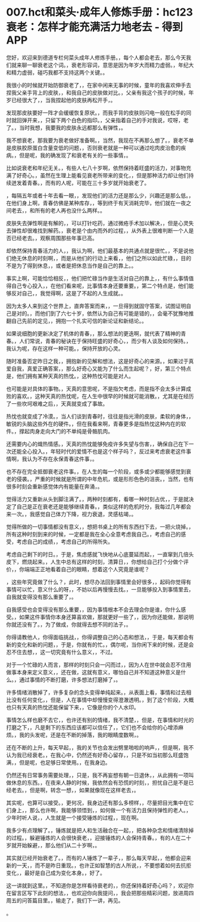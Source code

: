 # 007.hct和菜头·成年人修炼手册：hc123 衰老：怎样才能充满活力地老去 - 得到APP

您好，欢迎来到德道专栏何菜头成年人修炼手册。，每个人都会老去，那么今天我们就来聊一聊衰老这个词。，衰老形容词，意思是因为年岁大而精力虚弱。，年纪大和精力虚弱，碰巧我都不支持这两个关键。。

我很小的时候就开始防御衰老了，，在家中闲来无事的时候，童年的我喜欢伸手去捏我父亲手背上的皮肤，，和我自己的皮肤做对比。，父亲有我这个孩子的时候，年岁已经很大了，，当我捏起他的皮肤再松开手，。

发现那皮肤要好一阵才会缓缓恢复原状。，而我手背的皮肤则闪电一般在松手的同时就回弹开来，，只留下两个白色的指印。，父亲指着自己的手对我说，哎呀，老了。，当时我想，我要我的皮肤永远都那么有弹性，。

我不想衰老，那我要为衰老做好准备啊。，当然，我现在不再那么想了。，衰老不单是皮肤胶原蛋白含量变低的问题，，否则衰老就是一种可以通过吃肉皮治愈的疾病。，但是呢，我的确发现了和衰老有关的一些事情，。

比如说衰老和年纪无关。，有些人七八十岁啊，依然保持着旺盛的活力，对事物充满了好奇心。，虽然在生理上能看见衰老所带来的变化，，但是那种活力却让他们持续迸发着青春。，而有的人呢，可能在三十多岁就开始衰老了。

，每隔五年或者十年去看一眼，，发现他们的活力还是那么少，兴趣还是那么低。，在他们身上啊，青春仿佛是某种库存，，等到终于有天消耗完毕，他们就在一夜之间老去，，和所有的老人再也没什么两样。。

皮肤失去弹性啊是有解的，，可以打针吃药，通过微疮手术加以解决，，但是心灵失去弹性却很难找到解药。，衰老是个由内而外的过程，，从外表上很难判断一个人是否已经老去。，观察周围那些年事已高。

却依然保持青春活力的人，，我认为啊，他们最基本的共通点就是很忙。，不是说他们绝无休息的时刻啊，，而是从他们的行动上来看，，他们之所以如此忙碌，，目的不是为了得到休息，，或者是把休息当作是自己的靠上。。

事实上啊，可能恰恰相反，，他们把忙碌当作是生活对自己的靠上，，有什么事情值得自己专心投入，，在他们看来呢，比事情本身还要重要。，第二个特点是，他们能够反对自己，，我觉得啊，这是了不起的人生成就。。

因为太多人来到这个世界上，直奔答案而来，，一旦得到就固守答案，试图证明自己是对的。，而他们到了六七十岁，依然认为自己有可能是错的，，会毫不犹豫地推翻自己先前的定见，，拥抱一个扎实可信的新论证和新结论。。

如果说细胞的更新决定了机体的青春，，那么想法的更迭啊，就代表了精神的青春。，人们常说，青春的秘诀在于保持旺盛的好奇心，，而少有人谈及如何保持。，我认为呢，存在这样一种可能。，保持开放的心灵。

随时准备否定昨日之我，，拥抱新的见解和想法，这是好奇心的来源。，如果过于真爱自我，真爱正确答案，，那么好奇心又能为了什么而生起呢？，好，第三个特点是，他们拥有某种天真的热忱。，这种热忱可能是对人。

也可能是对具体的事物。，天真的意思呢，不是指欠考虑，而是指不会太多计算成败的喜欢。，这种天真的热忱呢，在人生中很早的时候就可能消散。，尤其是在经历了一些坎坷艰难之后，，天真就变成了事故。

热忱也就变成了冷漠。，当人们谈到青春时，往往是指光滑的皮肤，柔软的身体，，敏锐的头脑这些外在的硬件。，但在我看来啊，青春更多是指热忱这种内在的软件。，撑起肉身走向大门的不单纯是骨骼肌肉。

还需要内心的熾热情感。，天真的热忱能够免疫许多失望与伤害，，确保自己在下一次还能全心投入。，年轻时代的爱情不也是这个样子吗？，反过来考虑衰老这件事情啊，我认为不存在永保青春这件事，。

也不存在完全抵御衰老这件事。，在人生的每一个阶段，或多或少都能够感觉到衰老的侵袭。，严重的时候就是所谓的中年危机，或是形形色色的沮丧。，当然，也有很多时刻会重新感觉体内有能量在奔涌，。

觉得活力又重新从头到脚注满了。，两种时刻都有，看哪一种时刻占优，，于是就决定了自己是正在衰老还是能够继续青春。，类似这样的危机时分，我每过几年都会来一次。，我感觉自己体力下降，视力衰退，灵感枯竭，。

觉得所做的一切事情都没有意义，，想把书桌上的所有东西扫下去，一把火烧掉。，所有这种时刻到来的时候，一定都是我在全心全意考虑我自己。，考虑自己的感受，考虑自己的成绩，，考虑自己的所得所失。

考虑自己剩下的时日。，于是，焦虑感就飞快地从心底蔓延而起，，一直窜到几倍头皮下，燃烧起来。，人生中总有这样的时刻，清算日，，你想给自己打个分做个评价，，你端端正正地看着自己的眼睛，想着这个人究竟是谁呢？

，这些年究竟做了什么？，此时，想尽办法回到事情里会好很多，，起码你觉得有事情可以忙，意义什么的呀，，不妨以后再慢慢去找。，一旦能够投入到事情里去，自我就变得没有那么重要了，。

自我感受也会变得没有那么重要，，因为事情根本不会去理会你是谁，你什么感受。，如果这件事情你本身还算喜欢做，那就更好一些了，，因为你还能做，那说明你就还没有了。，为了做成，你就得去想不同的法子，。

你得请教他人，你得面临挑战，，你得调整自己的心态和想法，，于是，每天都会有新的变化和新的问题，，于是，你就有的忙。，偶尔呢，当你闲下来的时候，还是会忍不住去想，，这一切究竟有什么意义，，不过。

对于一个忙碌的人而言，那样的时刻只会一闪而过，，因为人在世中就会忍不住用做事本身来定义意义，，还在做，这就有意义，哪怕自己并不知道这种意义是什么。，通过事情的不断打磨，许多想法打磨掉了，。

许多情绪消散掉了，许多复杂的念头变得单纯起来。，从表面上看，事情和过去相比没有任何变化，，但是，人在事情中却慢慢变得澄澈透明。，到了这个阶段，大概也只有天真的热忱还能保留下来，，它像是你的个人水印。

事情怎么样也磨不去它，，也许还有别的情绪，我不清楚，，但是，在事情和时光的打磨之下，，凡是剩下的东西应该都可以信任了，，它们也不会给你的心增添麻烦。，我的头发呢，还是在不断的掉落，我的眼睛度数啊，。

还在不断的上升，每天早起，，我的关节也会发出劈里啪啦的响声，，但是啊，我不认为我已经衰老。，在我心中，仍然还有好奇心留存，，只是不如当初那么旺盛饱满，，但是呢，也足够日常使用。，在我身边。

仍然还有日常事务需要处理，，只是，我不再妄想有朝一日退休，，从此拥有一项叫做休息的东西。，在夜来人静的时候，我依然会有恐慌的时刻，，担忧自己是不是已经老去。，但是啊，转念一想，，如果就像现在这样老去，。

其实呢，也算可以接受。，更何况，我身边还有那么多榜样，，尽量把目光集中在它们身上，，那么也许啊，我能够领悟到，，如何做一个有活力且保持弹性的老人。，少年时听人说，，人生就是一个接受锤炼的过程，，现在啊。

我多少有点理解了。，锤炼就是把人和生活融合在一起，，把各种杂念和情绪清除掉的过程。，躲避锤炼的人会很快衰老，，迎接锤炼的人会保持青春。，有的人在二十岁就开始躲避，，那么他们从二十岁啊，。

其实就已经开始衰老了。，而有的人锤炼了一辈子，，那么每天早起，，他都会迎来新的一天，，而不是昨日重现。，也许正如智慧的古人所说，，不要想着如何去抗拒变化，，最好是自己成为变化本身。，好了。

这一讲就到这里。，不知道你是怎样看待衰老的，，你还保持着好奇心吗？，欢迎你在留言区写下此刻的想法，，也欢迎你向我提问，，我会把那些精彩问题，放进周四周五的问答篇目里。，输走了，我们下一讲，再见。

。